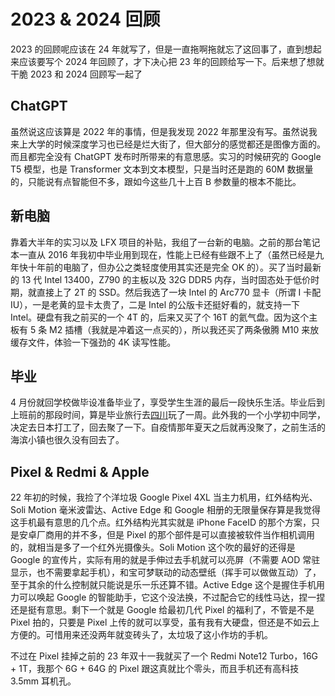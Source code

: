 <!M PunctuationCompression>

# 2023 & 2024 回顾

2023 的回顾呢应该在 24 年就写了，但是一直拖啊拖就忘了这回事了，直到想起来应该要写个 2024 年回顾了，才下决心把 23 年的回顾给写一下。后来想了想就干脆 2023 和 2024 回顾写一起了

## ChatGPT

虽然说这应该算是 2022 年的事情，但是我发现 2022 年那里没有写。虽然说我来上大学的时候深度学习也已经是烂大街了，但大部分的感觉都还是图像方面的。而且都完全没有 ChatGPT 发布时所带来的有意思感。实习的时候研究的 Google T5 模型，也是 Transformer 文本到文本模型，只是当时还是跑的 60M 数据量的，只能说有点智能但不多，跟如今这些几十上百 B 参数量的根本不能比。

## 新电脑

靠着大半年的实习以及 LFX 项目的补贴，我组了一台新的电脑。之前的那台笔记本一直从 2016 年我初中毕业用到现在，性能上已经有些跟不上了（虽然已经是九年快十年前的电脑了，但办公之类轻度使用其实还是完全 OK 的）。买了当时最新的 13 代 Intel 13400，Z790 的主板以及 32G DDR5 内存，当时固态处于低价时期，就直接上了 2T 的 SSD。然后我选了一块 Intel 的 Arc770 显卡（所谓 I 卡配 IU），一是老黄的显卡太贵了，二是 Intel 的公版卡还挺好看的，就支持一下 Intel。硬盘有我之前买的一个 4T 的，后来又买了个 16T 的氦气盘。因为这个主板有 5 条 M2 插槽（我就是冲着这一点买的），所以我还买了两条傲腾 M10 来放缓存文件，体验一下强劲的 4K 读写性能。

## 毕业

4 月份就回学校做毕设准备毕业了，享受学生生涯的最后一段快乐生活。毕业后到上班前的那段时间，算是毕业旅行去[四川](sichuan.md)玩了一周。此外我的一个小学初中同学，决定去日本打工了，回去聚了一下。自疫情那年夏天之后就再没聚了，之前生活的海滨小镇也很久没有回去了。

## Pixel & Redmi & Apple

22 年初的时候，我捡了个洋垃圾 Google Pixel 4XL 当主力机用，红外结构光、Soli Motion 毫米波雷达、Active Edge 和 Google 相册的无限量保存算是我觉得这手机最有意思的几个点。红外结构光其实就是 iPhone FaceID 的那个方案，只是安卓厂商用的并不多，但是 Pixel 的那个部件是可以直接被软件当作相机调用的，就相当是多了一个红外光摄像头。Soli Motion 这个吹的最好的还得是 Google 的宣传片，实际有用的就是手伸过去手机就可以亮屏（不需要 AOD 常驻显示，也不需要拿起手机），和宝可梦联动的动态壁纸（挥手可以做做互动）了，至于其余的什么控制就只能说是乐一乐还算不错。Active Edge 这个是握住手机用力可以唤起 Google 的智能助手，它这个没法换，不过配合它的线性马达，捏一捏还是挺有意思。剩下一个就是 Google 给最初几代 Pixel 的福利了，不管是不是 Pixel 拍的，只要是 Pixel 上传的就可以享受，虽有我有大硬盘，但还是不如云上方便的。可惜用来还没两年就变砖头了，太垃圾了这小作坊的手机。

不过在 Pixel 挂掉之前的 23 年双十一我就买了一个 Redmi Note12 Turbo，16G + 1T，我那个 6G + 64G 的 Pixel 跟这真就比个零头，而且手机还有高科技 3.5mm 耳机孔。
